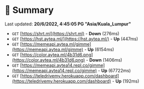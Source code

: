 # 📖 Summary
Last updated: **20/6/2022, 4:45:05 PG "Asia/Kuala_Lumpur"**

- `GET` [https://shrt.ml](https://shrt.ml) - **Down** (276ms)
- `GET` [https://hst.aytea.ml/](https://hst.aytea.ml/) - **Up** (447ms)
- `GET` [https://memeapi.aytea.ml/gimme](https://memeapi.aytea.ml/gimme) - **Up** (6154ms)
- `GET` [https://color.aytea.ml/4b31d6.png](https://color.aytea.ml/4b31d6.png) - **Down** (1406ms)
- `GET` [https://memeapi.aytea14.repl.co/gimme](https://memeapi.aytea14.repl.co/gimme) - **Up** (67722ms)
- `GET` [https://teledrivemy.herokuapp.com/dashboard](https://teledrivemy.herokuapp.com/dashboard) - **Up** (192ms)

